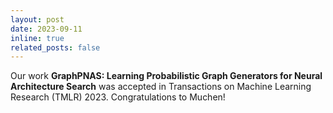 ```yaml
---
layout: post
date: 2023-09-11
inline: true
related_posts: false
---
```


Our work **GraphPNAS: Learning Probabilistic Graph Generators for Neural Architecture Search** was accepted in Transactions on Machine Learning Research (TMLR) 2023.
Congratulations to Muchen!